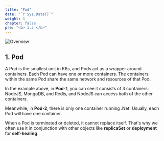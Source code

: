 ```yaml
---
title: "Pod"
date: "`r Sys.Date()`"
weight: 3
chapter: false
pre: "<b> 1.3 </b>"
---
```


![Overview](/images/1-Basic_concepts./04.png)

## 1. Pod

A Pod is the smallest unit in K8s, and Pods act as a wrapper around containers. Each Pod can have one or more containers. The containers within the same Pod share the same network and resources of that Pod.

In the example above, in **Pod-1**, you can see it consists of 3 containers: NodeJS, MongoDB, and Redis, and NodeJS can access both of the other containers.

Meanwhile, in **Pod-2**, there is only one container running .Net. Usually, each Pod will have one container.

When a Pod is terminated or deleted, it cannot replace itself. That's why we often use it in conjunction with other objects like **replicaSet** or **deployment** for **self-healing**.
